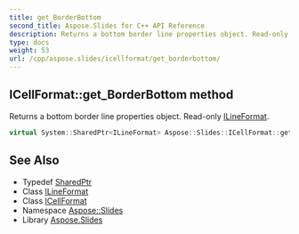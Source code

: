 ```yaml
---
title: get_BorderBottom
second_title: Aspose.Slides for C++ API Reference
description: Returns a bottom border line properties object. Read-only ILineFormat.
type: docs
weight: 53
url: /cpp/aspose.slides/icellformat/get_borderbottom/
---
```

## ICellFormat::get_BorderBottom method


Returns a bottom border line properties object. Read-only [ILineFormat](../../ilineformat/).

```cpp
virtual System::SharedPtr<ILineFormat> Aspose::Slides::ICellFormat::get_BorderBottom()=0
```

## See Also

* Typedef [SharedPtr](../../../system/sharedptr/)
* Class [ILineFormat](../../ilineformat/)
* Class [ICellFormat](../)
* Namespace [Aspose::Slides](../../)
* Library [Aspose.Slides](../../../)
